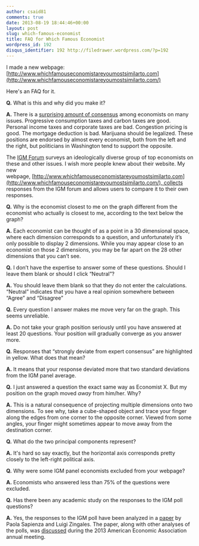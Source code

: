 ```yaml
---
author: csaid81
comments: true
date: 2013-08-19 18:44:46+00:00
layout: post
slug: which-famous-economist
title: FAQ for Which Famous Economist
wordpress_id: 192
disqus_identifier: 192 http://filedrawer.wordpress.com/?p=192
---
```


I made a new webpage: [http://www.whichfamouseconomistareyoumostsimilarto.com](http://www.whichfamouseconomistareyoumostsimilarto.com/)

Here's an FAQ for it.

**Q.** What is this and why did you make it?

**A.** There is a [surprising amount of consensus](http://www.npr.org/blogs/money/2012/07/19/157047211/six-policies-economists-love-and-politicians-hate) among economists on many issues. Progressive consumption taxes and carbon taxes are good. Personal income taxes and corporate taxes are bad. Congestion pricing is good. The mortgage deduction is bad. Marijuana should be legalized. These positions are endorsed by almost every economist, both from the left and the right, but politicians in Washington tend to support the opposite.

The [IGM Forum](http://www.igmchicago.org/igm-economic-experts-panel) surveys an ideologically diverse group of top economists on these and other issues. I wish more people knew about their website. My new webpage, [http://www.whichfamouseconomistareyoumostsimilarto.com](http://www.whichfamouseconomistareyoumostsimilarto.com/), collects responses from the IGM forum and allows users to compare it to their own responses.

**Q.** Why is the economist closest to me on the graph different from the economist who actually is closest to me, according to the text below the graph?

**A.** Each economist can be thought of as a point in a 30 dimensional space, where each dimension corresponds to a question, and unfortunately it’s only possible to display 2 dimensions. While you may appear close to an economist on those 2 dimensions, you may be far apart on the 28 other dimensions that you can’t see.

**Q.** I don’t have the expertise to answer some of these questions. Should I leave them blank or should I click “Neutral”?

**A.** You should leave them blank so that they do not enter the calculations. “Neutral” indicates that you have a real opinion somewhere between “Agree” and “Disagree”

**Q.** Every question I answer makes me move very far on the graph. This seems unreliable.

**A.** Do not take your graph position seriously until you have answered at least 20 questions. Your position will gradually converge as you answer more.

**Q.** Responses that “strongly deviate from expert consensus” are highlighted in yellow. What does that mean?

**A.** It means that your response deviated more that two standard deviations from the IGM panel average.

**Q.** I just answered a question the exact same way as Economist X. But my position on the graph moved *away* from him/her. Why?

**A.** This is a natural consequence of projecting multiple dimensions onto two dimensions. To see why, take a cube-shaped object and trace your finger along the edges from one corner to the opposite corner. Viewed from some angles, your finger might sometimes appear to move away from the destination corner.

**Q.** What do the two principal components represent?

**A.** It's hard so say exactly, but the horizontal axis corresponds pretty closely to the left-right political axis.

**Q.** Why were some IGM panel economists excluded from your webpage?

**A.** Economists who answered less than 75% of the questions were excluded.

**Q.** Has there been any academic study on the responses to the IGM poll questions?

**A.** Yes, the responses to the IGM poll have been analyzed in a [paper](http://faculty.chicagobooth.edu/luigi.zingales/papers/research/Economic-Experts-vs-Average-Americans.pdf) by Paola Sapienza and Luigi Zingales. The paper, along with other analyses of the polls, was [discussed](http://www.aeaweb.org/webcasts/2013/kashyap/) during the 2013 American Economic Association annual meeting.
